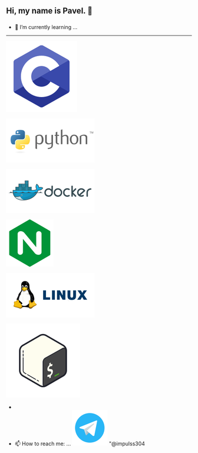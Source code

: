 ## Hi, my name is Pavel. 👋


###
- 🌱 I’m currently learning ...
***
![C](https://github.com/Impuls13/Impuls13/blob/main/screen/c2.svg)

![Python](https://github.com/Impuls13/Impuls13/blob/main/screen/python_logo_icon_168040.svg)

![Docker](https://github.com/Impuls13/Impuls13/blob/main/screen/docker_logo_icon_169251.svg)

![NGINX](https://github.com/Impuls13/Impuls13/blob/main/screen/nginx_logo_icon_169915.svg)

![Linux](https://github.com/Impuls13/Impuls13/blob/main/screen/linux_logo_icon_171222.svg)

![BASH](https://github.com/Impuls13/Impuls13/blob/main/screen/icons8-bash.svg)

-
- 📫 How to reach me: ...
![Telegram](https://github.com/Impuls13/Impuls13/blob/main/screen/telegramm-small.svg) "@impulss304

